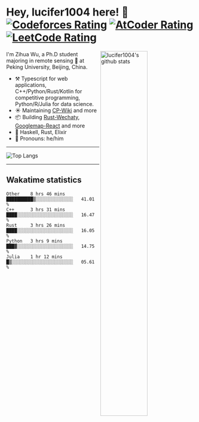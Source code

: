 # Hey, lucifer1004 here! :wave: [![Codeforces Rating](https://cp-logo.vercel.app/codeforces/lucifer1004)](https://codeforces.com/profile/lucifer1004) [![AtCoder Rating](https://cp-logo.vercel.app/atcoder/lucifer1004)](https://atcoder.jp/users/lucifer1004) [![LeetCode Rating](https://cp-logo.vercel.app/leetcode/lucifer1004)](https://leetcode-cn.com/u/lucifer1004/)

<img width="50%" align="right" alt="lucifer1004's github stats" src="https://github-readme-stats.vercel.app/api?username=lucifer1004&show_icons=true">

I'm Zihua Wu, a Ph.D student majoring in remote sensing :satellite: at Peking University, Beijing, China.

- :hammer_and_pick: Typescript for web applications, C++/Python/Rust/Kotlin for competitive programming, Python/R/Julia for data science.
- :sunny: Maintaining [CP-Wiki](https://cp-wiki.vercel.app) and more 
- :package: Building [Rust-Wechaty](https://github.com/wechaty/rust-wechaty), [Googlemap-React](https://github.com/googlemap-react/googlemap-react) and more
- :seedling: Haskell, Rust, Elixir
- :man: Pronouns: he/him

---

![Top Langs](https://github-readme-stats.vercel.app/api/top-langs/?username=lucifer1004&layout=compact)

---

## Wakatime statistics

<!--START_SECTION:waka-->
```text
Other    8 hrs 46 mins   ██████████▒░░░░░░░░░░░░░░   41.01 % 
C++      3 hrs 31 mins   ████░░░░░░░░░░░░░░░░░░░░░   16.47 % 
Rust     3 hrs 26 mins   ████░░░░░░░░░░░░░░░░░░░░░   16.05 % 
Python   3 hrs 9 mins    ███▓░░░░░░░░░░░░░░░░░░░░░   14.75 % 
Julia    1 hr 12 mins    █▒░░░░░░░░░░░░░░░░░░░░░░░   05.61 % 
```
<!--END_SECTION:waka-->
